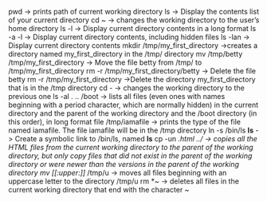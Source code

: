 pwd -> prints path of current working directory
ls -> Display the contents list of your current directory
cd ~ -> changes the working directory to the user’s home directory
ls -l -> Display current directory contents in a long format
ls -a -l -> Display current directory contents, including hidden files
ls -lan -> Display current directory contents 
mkdir /tmp/my_first_directory ->creates a directory named my_first_directory in the /tmp/ directory
mv /tmp/betty /tmp/my_first_directory -> Move the file betty from /tmp/ to /tmp/my_first_directory
rm -r /tmp/my_first_directory/betty -> Delete the file betty
rm -r /tmp/my_first_directory ->Delete the directory my_first_directory that is in the /tmp directory
cd - -> changes the working directory to the previous one
ls -al . .. /boot ->  lists all files (even ones with names beginning with a period character, which are normally hidden) in the current directory and the parent of the working directory and the /boot directory (in this order), in long format
file /tmp/iamafile -> prints the type of the file named iamafile. The file iamafile will be in the /tmp directory
ln -s /bin/ls __ls__ -> Create a symbolic link to /bin/ls, named __ls__
cp -un *.html ../ -> copies all the HTML files from the current working directory to the parent of the working directory, but only copy files that did not exist in the parent of the working directory or were newer than the versions in the parent of the working directory
mv [[:upper:]]* /tmp/u -> moves all files beginning with an uppercase letter to the directory /tmp/u
rm *~ ->  deletes all files in the current working directory that end with the character ~
